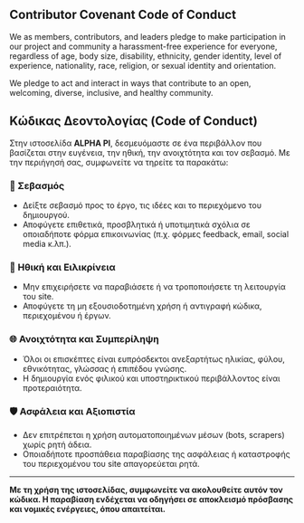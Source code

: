 ## Contributor Covenant Code of Conduct

We as members, contributors, and leaders pledge to make participation in our project and community a harassment-free experience for everyone, regardless of age, body size, disability, ethnicity, gender identity, level of experience, nationality, race, religion, or sexual identity and orientation.

We pledge to act and interact in ways that contribute to an open, welcoming, diverse, inclusive, and healthy community.


## Κώδικας Δεοντολογίας (Code of Conduct)

Στην ιστοσελίδα **ALPHA PI**, δεσμευόμαστε σε ένα περιβάλλον που βασίζεται στην ευγένεια, την ηθική, την ανοιχτότητα και τον σεβασμό. Με την περιήγησή σας, συμφωνείτε να τηρείτε τα παρακάτω:

### 🤝 Σεβασμός
- Δείξτε σεβασμό προς το έργο, τις ιδέες και το περιεχόμενο του δημιουργού.
- Αποφύγετε επιθετικά, προσβλητικά ή υποτιμητικά σχόλια σε οποιαδήποτε φόρμα επικοινωνίας (π.χ. φόρμες feedback, email, social media κ.λπ.).

### 🧭 Ηθική και Ειλικρίνεια
- Μην επιχειρήσετε να παραβιάσετε ή να τροποποιήσετε τη λειτουργία του site.
- Αποφύγετε τη μη εξουσιοδοτημένη χρήση ή αντιγραφή κώδικα, περιεχομένου ή έργων.

### 🌐 Ανοιχτότητα και Συμπερίληψη
- Όλοι οι επισκέπτες είναι ευπρόσδεκτοι ανεξαρτήτως ηλικίας, φύλου, εθνικότητας, γλώσσας ή επιπέδου γνώσης.
- Η δημιουργία ενός φιλικού και υποστηρικτικού περιβάλλοντος είναι προτεραιότητα.

### 🛡 Ασφάλεια και Αξιοπιστία
- Δεν επιτρέπεται η χρήση αυτοματοποιημένων μέσων (bots, scrapers) χωρίς ρητή άδεια.
- Οποιαδήποτε προσπάθεια παραβίασης της ασφάλειας ή καταστροφής του περιεχομένου του site απαγορεύεται ρητά.

---

**Με τη χρήση της ιστοσελίδας, συμφωνείτε να ακολουθείτε αυτόν τον κώδικα. Η παραβίαση ενδέχεται να οδηγήσει σε αποκλεισμό πρόσβασης και νομικές ενέργειες, όπου απαιτείται.**